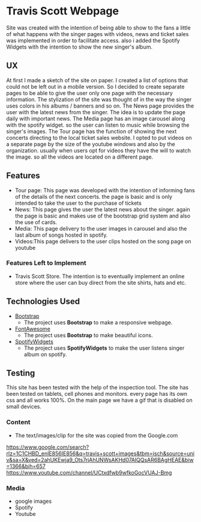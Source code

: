 # Travis Scott Webpage

Site was created with the intention of being able to show to the fans a little of what happens with the singer pages with videos, news and ticket sales was implemented in order to facilitate access. also i added the Spotify Widgets with the intention to show the new singer's album.

## UX

At first I made a sketch of the site on paper. I created a list of options that could not be left out in a mobile version. So I decided to create separate pages to be able to give the user only one page with the necessary information. The stylization of the site was thought of in the way the singer uses colors in his albums / banners and so on. The News page provides the user with the latest news from the singer. The idea is to update the page daily with important news. The Media page has an image carousel along with the spotify widget. so the user can listen to music while browsing the singer's images. The Tour page has the function of showing the next concerts directing to the local ticket sales website. I opted to put videos on a separate page by the size of the youtube windows and also by the organization. usually when users opt for videos they have the will to watch the image. so all the videos are located on a different page.

## Features
- Tour page: This page was developed with the intention of informing fans of the details of the next concerts. the page is basic and is only intended to take the user to the purchase of tickets
- News: This page gives the user the latest news about the singer. again the page is basic and makes use of the bootstrap grid system and also the use of cards.
- Media: This page   delivery to the user images in carousel and also the last album of songs hosted in spotify.
- Videos:This page delivers to the user clips hosted on the song page on youtube



### Features Left to Implement
- Travis Scott Store.
   The intention is to eventually implement an online store where the user can buy direct from the site shirts, hats and etc.

## Technologies Used

- [Bootstrap](https://getbootstrap.com/)
    - The project uses **Bootstrap** to make a responsive webpage.
- [FontAwesome](https://fontawesome.com/)
    - The project uses **Bootstrap** to make beautiful icons.
- [SpotifyWidgets](https://developer.spotify.com/documentation/widgets/)
    - The project uses **SpotifyWidgets** to make the user listens singer album on spotify.


## Testing

 This site has been tested with the help of the inspection tool. The site has been tested on tablets, cell phones and monitors. every page has its own css and all works 100%. On the main page we have a gif that is disabled on small devices.

### Content
- The text/images/clip for the site  was copied from the Google.com
     
 https://www.google.com/search?rlz=1C1CHBD_enIE856IE856&q=travis+scott+images&tbm=isch&source=univ&sa=X&ved=2ahUKEwja9_Ots7rjAhUNWsAKHd07AIQQsAR6BAgHEAE&biw=1366&bih=657
 https://www.youtube.com/channel/UCtxdfwb9wfkoGocVUAJ-Bmg

### Media
- google images
- Spotify
- Youtube
